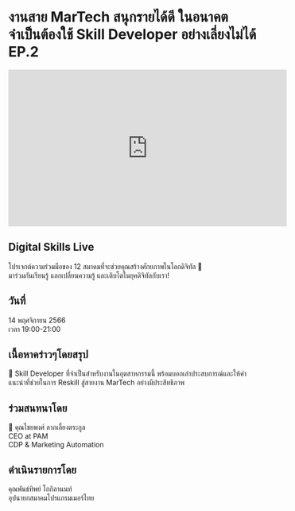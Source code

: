 # งานสาย MarTech สนุกรายได้ดี ในอนาคตจำเป็นต้องใช้ Skill Developer อย่างเลี่ยงไม่ได้ EP.2
<iframe width="560" height="315" src="https://www.youtube.com/embed/Dd5-I0L7PtM?si=R8pWgDZk4ohRsof3" title="YouTube video player" frameborder="0" allow="accelerometer; autoplay; clipboard-write; encrypted-media; gyroscope; picture-in-picture; web-share" referrerpolicy="strict-origin-when-cross-origin" allowfullscreen></iframe>

## Digital Skills Live

โปรเจกต์ความร่วมมือของ 12 สมาคมที่จะช่วยคุณสร้างศักยภาพในโลกดิจิทัล 🚀  
มาร่วมกันเรียนรู้ แลกเปลี่ยนความรู้ และเติบโตในยุคดิจิทัลกับเรา!

## วันที่
14 พฤศจิกายน 2566  
เวลา 19:00-21:00

## เนื้อหาคร่าวๆโดยสรุป
🌟 Skill Developer ที่จำเป็นสำหรับงานในอุตสาหกรรมนี้ พร้อมบอกเล่าประสบการณ์และให้คำแนะนำที่ช่วยในการ Reskill สู่สายงาน MarTech อย่างมีประสิทธิภาพ

## ร่วมสนทนาโดย
🔹 คุณไชยพงศ์ ลาภเลี้ยงตระกูล  
CEO at PAM  
CDP & Marketing Automation

## ดำเนินรายการโดย
คุณพันธ์ทิพย์ โกกิลานนท์  
อุปนายกสมาคมโปรแกรมเมอร์ไทย
